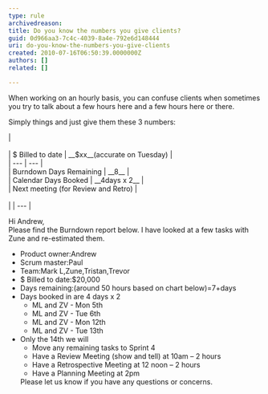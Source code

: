 ```yaml
---
type: rule
archivedreason: 
title: Do you know the numbers you give clients?
guid: 0d966aa3-7c4c-4039-8a4e-792e6d148444
uri: do-you-know-the-numbers-you-give-clients
created: 2010-07-16T06:50:39.0000000Z
authors: []
related: []

---
```


When working on an hourly basis, you can confuse clients when sometimes you try to talk about a few hours here and a few hours here or there.  
<!--endintro-->

Simply things and just give them these 3 numbers:


| <br><br>| $ Billed to date | \_\_$xx\_\_(accurate on Tuesday) |<br>| --- | --- |<br>| Burndown Days Remaining | \_\_8\_\_ |<br>| Calendar Days Booked | \_\_4days x 2\_\_ |<br>| Next meeting (for Review and Retro) |<br><br> |
| --- |

<dl class="greyBox">    <div>
    <p>Hi Andrew,<br>
    Please find the Burndown report below. I have looked at a few tasks with Zune and re-estimated them.</p>
    <ul>
        <li>Product owner&#58;Andrew </li>
        <li>Scrum master&#58;Paul </li>
        <li>Team&#58;Mark L,Zune,Tristan,Trevor </li>
        <li>$ Billed to date&#58;$20,000 </li>
        <li>Days remaining&#58;(around 50 hours based on chart below)=7+days </li>
        <li>Days booked in are 4 days x 2
        <ul>
            <li>ML and ZV - Mon 5th </li>
            <li>ML and ZV - Tue 6th </li>
            <li>ML and ZV - Mon 12th </li>
            <li>ML and ZV - Tue 13th </li>
        </ul>
        </li>
        <li>Only the 14th we will
        <ul>
            <li>Move any remaining tasks to Sprint 4 </li>
            <li>Have a Review Meeting (show and tell) at 10am – 2 hours </li>
            <li>Have a Retrospective Meeting at 12 noon – 2 hours </li>
            <li>Have a Planning Meeting at 2pm </li>
        </ul>
        Please let us know if you have any questions or concerns.</li>
    </ul>
    </div></dl>
